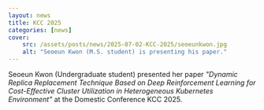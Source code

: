 ```yaml
---
layout: news
title: KCC 2025
categories: [news]
cover:
    src: /assets/posts/news/2025-07-02-KCC-2025/seoeunkwon.jpg
    alt: "Seoeun Kwon (M.S. student) is presenting his paper."
---
```


Seoeun Kwon (Undergraduate student) presented her paper _"Dynamic Replica Replacement Technique Based on Deep Reinforcement Learning for Cost-Effective Cluster Utilization in Heterogeneous Kubernetes Environment"_ at the Domestic Conference KCC 2025.